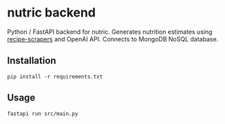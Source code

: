 # nutric backend

Python / FastAPI backend for nutric. Generates nutrition estimates using [recipe-scrapers](https://github.com/hhursev/recipe-scrapers/blob/main/docs/how-to-develop-scraper.md) and OpenAI API. Connects to MongoDB NoSQL database. 

## Installation

```
pip install -r requirements.txt
```

## Usage

```
fastapi run src/main.py
```